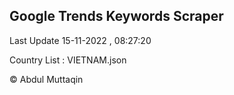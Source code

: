 

## Google Trends Keywords Scraper 
 
Last Update 15-11-2022 , 08:27:20

Country List :
VIETNAM.json



© Abdul Muttaqin 
